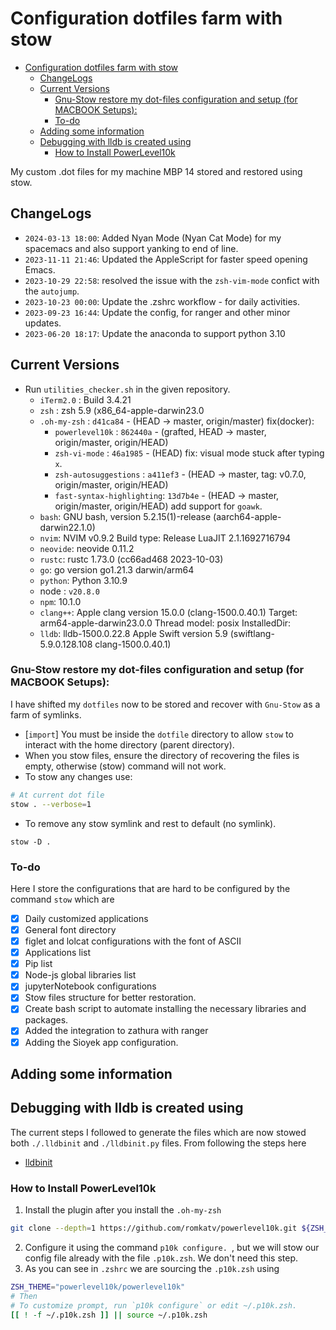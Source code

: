 # Configuration dotfiles farm with stow

<!-- vim-markdown-toc GitLab -->
* [Configuration dotfiles farm with stow](#configuration-dotfiles-farm-with-stow)
    * [ChangeLogs](#changelogs)
    * [Current Versions](#current-versions)
        * [Gnu-Stow restore my dot-files configuration and setup (for MACBOOK Setups):](#gnu-stow-restore-my-dot-files-configuration-and-setup-for-macbook-setups)
        * [To-do](#to-do)
    * [Adding some information](#adding-some-information)
    * [Debugging with lldb is created using](#debugging-with-lldb-is-created-using)
        * [How to Install PowerLevel10k](#how-to-install-powerlevel10k)

<!-- vim-markdown-toc -->


My custom .dot files for my machine MBP 14 stored and restored using stow.

## ChangeLogs

- `2024-03-13 18:00`: Added Nyan Mode (Nyan Cat Mode) for my spacemacs and also support yanking to end of line.
- `2023-11-11 21:46`: Updated the AppleScript for faster speed opening Emacs.
- `2023-10-29 22:58`: resolved the issue with the `zsh-vim-mode` confict with the `autojump`.
- `2023-10-23 00:00`: Update the .zshrc workflow - for daily activities.
- `2023-09-23 16:44`: Update the config, for ranger and other minor updates.
- `2023-06-20 18:17`: Update the anaconda to support python 3.10

## Current Versions

- Run `utilities_checker.sh` in the given repository.
  - `iTerm2.0` : Build 3.4.21
  - `zsh` : zsh 5.9 (x86_64-apple-darwin23.0
  - `.oh-my-zsh` : `d41ca84` - (HEAD -> master, origin/master) fix(docker):
    - `powerlevel10k` : `862440a` - (grafted, HEAD -> master, origin/master, origin/HEAD)
    - `zsh-vi-mode` : `46a1985` - (HEAD) fix: visual mode stuck after typing `x`.
    - `zsh-autosuggestions` : `a411ef3` - (HEAD -> master, tag: v0.7.0, origin/master, origin/HEAD)
    - `fast-syntax-highlighting`: `13d7b4e` - (HEAD -> master, origin/master, origin/HEAD) add support for `goawk`.
  - `bash`: GNU bash, version 5.2.15(1)-release (aarch64-apple-darwin22.1.0)
  - `nvim`: NVIM v0.9.2 Build type: Release LuaJIT 2.1.1692716794
  - `neovide`: neovide 0.11.2
  - `rustc`: rustc 1.73.0 (cc66ad468 2023-10-03)
  - `go`: go version go1.21.3 darwin/arm64
  - `python`: Python 3.10.9
  - node : `v20.8.0`
  - `npm`: 10.1.0
  - `clang++`: Apple clang version 15.0.0 (clang-1500.0.40.1) Target: arm64-apple-darwin23.0.0 Thread model: posix InstalledDir:
  - `lldb`: lldb-1500.0.22.8 Apple Swift version 5.9 (swiftlang-5.9.0.128.108 clang-1500.0.40.1)

### Gnu-Stow restore my dot-files configuration and setup (for MACBOOK Setups):

I have shifted my `dotfiles` now to be stored and recover with `Gnu-Stow` as a
farm of symlinks.

- [`import`] You must be inside the `dotfile` directory to allow `stow` to
  interact with the home directory (parent directory).
- When you stow files, ensure the directory of recovering the files is empty,
  otherwise (stow) command will not work.
- To stow any changes use:

```sh
# At current dot file
stow . --verbose=1
```

- To remove any stow symlink and rest to default (no symlink).

```
stow -D .
```

### To-do

Here I store the configurations that are hard to be configured by the command `stow` which are

- [x] Daily customized applications
- [x] General font directory
- [x] figlet and lolcat configurations with the font of ASCII
- [x] Applications list
- [x] Pip list
- [x] Node-js global libraries list
- [x] jupyterNotebook configurations
- [x] Stow files structure for better restoration.
- [x] Create bash script to automate installing the necessary libraries and packages.
- [x] Added the integration to zathura with ranger
- [x] Adding the Sioyek app configuration.

## Adding some information

## Debugging with lldb is created using

The current steps I followed to generate the files which are now stowed both
`./.lldbinit` and `./lldbinit.py` files. From following the steps here

- [lldbinit](https://github.com/gdbinit/lldbinit)

### How to Install PowerLevel10k

1. Install the plugin after you install the `.oh-my-zsh`

```sh
git clone --depth=1 https://github.com/romkatv/powerlevel10k.git ${ZSH_CUSTOM:-$HOME/.oh-my-zsh/custom}/themes/powerlevel10k
```
2. Configure it using the command `p10k configure. `, but we will stow our
   config file already with the file `.p10k.zsh`. We don't need this step.
3. As you can see in `.zshrc` we are sourcing the `.p10k.zsh` using

```sh
ZSH_THEME="powerlevel10k/powerlevel10k"
# Then
# To customize prompt, run `p10k configure` or edit ~/.p10k.zsh.
[[ ! -f ~/.p10k.zsh ]] || source ~/.p10k.zsh

```
